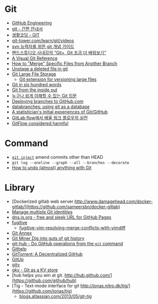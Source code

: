 Git
===
* [GitHub Engineering](http://githubengineering.com/)
* [git - 간편 안내서](http://rkjun.undefined.kr/git-guide/index.ko.html)
* [생활코딩 - GIT](https://opentutorials.org/course/1492)
* [git-tower.com/learn/git/videos](http://www.git-tower.com/learn/git/videos#episodes)
* [svn 능력자를 위한 git 개념 가이드](http://www.slideshare.net/einsub/svn-git-17386752)
* [핸드스튜디오 사내강의 “Git+, Git 조금 더 배워보기”](http://elegantcoder.com/git-plus/)
* [A Visual Git Reference](http://marklodato.github.io/visual-git-guide/index-ko.html)
* [How to "Merge" Specific Files from Another Branch](http://jasonrudolph.com/blog/2009/02/25/git-tip-how-to-merge-specific-files-from-another-branch/)
* [Unstage a deleted file in git](http://stackoverflow.com/questions/9591407/unstage-a-deleted-file-in-git)
* [Git Large File Storage](https://git-lfs.github.com/)
  * [Git extension for versioning large files](https://github.com/github/git-lfs)
* [Git in six hundred words](http://maryrosecook.com/blog/post/git-in-six-hundred-words)
* [Git from the inside out](http://maryrosecook.com/blog/post/git-from-the-inside-out)
* [누구나 쉽게 이해할 수 있는 Git 입문](http://backlogtool.com/git-guide/kr/)
* [Deploying branches to GitHub.com](http://githubengineering.com/deploying-branches-to-github-com/)
* [databranches: using git as a database](https://joeyh.name/blog/entry/databranches/)
* [A statistician's initial experiences of Git/GitHub](http://thestatsgeek.com/2015/05/16/a-statisticians-initial-experiences-of-gitgithub/)
* [GitLab flow에서 배울 워크 플로우의 실천](https://translate.google.com/translate?hl=en&sl=ja&tl=ko&u=http%3A%2F%2Fpostd.cc%2Fgitlab-flow%2F)
* [GitFlow considered harmful](http://endoflineblog.com/gitflow-considered-harmful)

# Command
* [`git inject`](https://news.ycombinator.com/item?id=9705690) amend commits other than HEAD
* `git log --oneline --graph --all --branches --decorate`
* [How to undo (almost) anything with Git](https://github.com/blog/2019-how-to-undo-almost-anything-with-git)

# Library
* [Dockerized gitlab web server http://www.damagehead.com/docker-gitlab/](https://github.com/sameersbn/docker-gitlab)
* [Manage multiple Git identities](https://github.com/prydonius/karn)
* [dns.js.org - free and sleek URL for GitHub Pages](http://dns.js.org/)
* [fugitive](https://github.com/tpope/vim-fugitive)
  * [fugitive-vim-resolving-merge-conflicts-with-vimdiff](http://vimcasts.org/episodes/fugitive-vim-resolving-merge-conflicts-with-vimdiff/)
* [Git Annex](https://git-annex.branchable.com/design/iabackup/)
* [Git Miner Dig into guts of git history](https://gitminer.com/)
* [git-hub - Do GitHub operations from the `git` command](https://github.com/ingydotnet/git-hub)
* [Githelp](https://githelp.io/?ref=hackernews)
* [GitTorrent: A Decentralized GitHub](http://blog.printf.net/articles/2015/05/29/announcing-gittorrent-a-decentralized-github/)
* [GitUp](http://gitup.co/)
* [gitv](https://github.com/gregsexton/gitv)
* [gkv - Git as a KV store](https://github.com/ybur-yug/gkv)
* [hub helps you win at git. http://hub.github.com/](https://github.com/github/hub)
* [Tig - Text-mode interface for git http://jonas.nitro.dk/tig/](https://github.com/jonas/tig)
  * [blogs.atlassian.com/2013/05/git-tig](http://blogs.atlassian.com/2013/05/git-tig/)